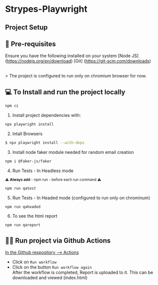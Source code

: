 # Strypes-Playwright

## Project Setup

## 📩 Pre-requisites

Ensure you have the following installed on your system
[Node JS] (https://nodejs.org/en/download)
[Git] (https://git-scm.com/downloads)

 <br />
> The project is configured to run only on chromium browser for now.
 <br />

## 💻 To Install and run the project locally

```bash
npm ci
```

1. Install project dependencies with:

```bash
npx playwright install
```

2. Intall Browsers

```bash
$ npx playwright install --with-deps
```

3. Install node faker module needed for random email creation

```bash
npm i @faker-js/faker
```

4. Run Tests - In Headless mode

<sub> :warning: **Always add** - npm run - before each run command :warning: </sub>

```bash
npm run qatest
```

5. Run Tests - In Headed mode (configured to run only on chrominum)

```bash
npm run qaheaded
```

6. To see the html report

```bash
npm run qareport
```

## 🏃‍♀️ Run project via Github Actions

[In the Github respository --> Actions]()

- Click on `Run workflow`
- Click on the button `Run workflow again`
  <br />
  After the workflow is completed, Report is uploaded to it. This can be downloaded and viewed (index.html)

